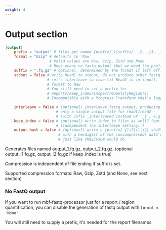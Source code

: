 ```yaml
---
weight: 4
---
```


# Output section


```toml
[output]
    prefix = "output" # files get named {prefix}_1{suffix}, _2, _i1, _i2. Default is 'output'
    format = "Gzip" # defaults to 'Raw'
                    # Valid values are Raw, Gzip, Zstd and None
                    # None means no fastq output (but we need the prefix for Reports etc.)
    suffix = ".fq.gz" # optional, determined by the format if left off.
    stdout = false # write Read1 to stdout, do not produce other fastq files.
                   # set's interleave to true (if Read2 is in input),
                   # format to Raw
                   # You still need to set a prefix for
                   # Reports/keep_index/Inspect/QuantifyRegion(s)
                   # Incompatible with a Progress Transform that's logging to stdout

    interleave = false # (optional) interleave fastq output, producing
                       # only a single output file for read1/read2
                       # (with infix _interleaved instead of '_1', e.g. 'output_interleaved.fq.gz')
    keep_index = false # (optional) write index to files as well? (optional)
                       # (independent the interleave setting. )
    output_hash = false # (optional) write a {prefix}_{1|2|i1|i2}.sha256
                        # with a hexdigest of the (uncompressed) data's sha256,
                        # just like sha256sum would do.

```

Generates files named output_1.fq.gz, output_2.fq.gz, (optional output_i1.fq.gz, output_i2.fq.gz if keep_index is true)

Compression is independent of file ending if suffix is set.

Supported compression formats: Raw, Gzip, Zstd (and None, see next section)

### No FastQ output

If you want to run mbf-fastq-processor just for a report / region quantification,
you can disable the generation of fastq output with `format = 'None'`.

You will still need to supply a prefix, it's needed for the report filenames.
